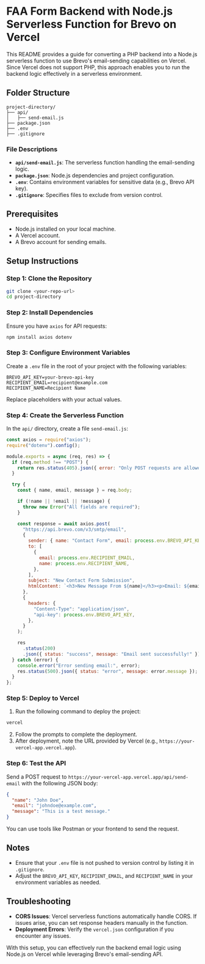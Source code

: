 # FAA Form Backend with Node.js Serverless Function for Brevo on Vercel

This README provides a guide for converting a PHP backend into a Node.js serverless function to use Brevo's email-sending capabilities on Vercel. Since Vercel does not support PHP, this approach enables you to run the backend logic effectively in a serverless environment.

## Folder Structure

```
project-directory/
├── api/
│   ├── send-email.js
├── package.json
├── .env
├── .gitignore
```

### File Descriptions

- **`api/send-email.js`**: The serverless function handling the email-sending logic.
- **`package.json`**: Node.js dependencies and project configuration.
- **`.env`**: Contains environment variables for sensitive data (e.g., Brevo API key).
- **`.gitignore`**: Specifies files to exclude from version control.

## Prerequisites

- Node.js installed on your local machine.
- A Vercel account.
- A Brevo account for sending emails.

## Setup Instructions

### Step 1: Clone the Repository

```bash
git clone <your-repo-url>
cd project-directory
```

### Step 2: Install Dependencies

Ensure you have `axios` for API requests:

```bash
npm install axios dotenv
```

### Step 3: Configure Environment Variables

Create a `.env` file in the root of your project with the following variables:

```env
BREVO_API_KEY=your-brevo-api-key
RECIPIENT_EMAIL=recipient@example.com
RECIPIENT_NAME=Recipient Name
```

Replace placeholders with your actual values.

### Step 4: Create the Serverless Function

In the `api/` directory, create a file `send-email.js`:

```javascript
const axios = require("axios");
require("dotenv").config();

module.exports = async (req, res) => {
  if (req.method !== "POST") {
    return res.status(405).json({ error: "Only POST requests are allowed" });
  }

  try {
    const { name, email, message } = req.body;

    if (!name || !email || !message) {
      throw new Error("All fields are required");
    }

    const response = await axios.post(
      "https://api.brevo.com/v3/smtp/email",
      {
        sender: { name: "Contact Form", email: process.env.BREVO_API_KEY },
        to: [
          {
            email: process.env.RECIPIENT_EMAIL,
            name: process.env.RECIPIENT_NAME,
          },
        ],
        subject: "New Contact Form Submission",
        htmlContent: `<h3>New Message From ${name}</h3><p>Email: ${email}</p><p>Message:</p><p>${message}</p>`,
      },
      {
        headers: {
          "Content-Type": "application/json",
          "api-key": process.env.BREVO_API_KEY,
        },
      }
    );

    res
      .status(200)
      .json({ status: "success", message: "Email sent successfully!" });
  } catch (error) {
    console.error("Error sending email:", error);
    res.status(500).json({ status: "error", message: error.message });
  }
};
```

### Step 5: Deploy to Vercel

1. Run the following command to deploy the project:

```bash
vercel
```

2. Follow the prompts to complete the deployment.
3. After deployment, note the URL provided by Vercel (e.g., `https://your-vercel-app.vercel.app`).

### Step 6: Test the API

Send a POST request to `https://your-vercel-app.vercel.app/api/send-email` with the following JSON body:

```json
{
  "name": "John Doe",
  "email": "johndoe@example.com",
  "message": "This is a test message."
}
```

You can use tools like Postman or your frontend to send the request.

## Notes

- Ensure that your `.env` file is not pushed to version control by listing it in `.gitignore`.
- Adjust the `BREVO_API_KEY`, `RECIPIENT_EMAIL`, and `RECIPIENT_NAME` in your environment variables as needed.

## Troubleshooting

- **CORS Issues**: Vercel serverless functions automatically handle CORS. If issues arise, you can set response headers manually in the function.
- **Deployment Errors**: Verify the `vercel.json` configuration if you encounter any issues.

With this setup, you can effectively run the backend email logic using Node.js on Vercel while leveraging Brevo's email-sending API.
